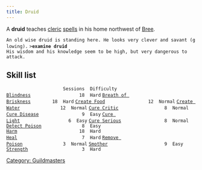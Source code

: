 ```yaml
---
title: Druid
---
```


A **druid** teaches [cleric](cleric "wikilink")
[spells](spell "wikilink") in his home northwest of
[Bree](Bree "wikilink").

`An old wise druid is standing here. He looks very clever and savant (glowing).`
`>`**`examine druid`**
`His wisdom and his knowledge seem to be high, but very dangerous to`
`attack.`

## Skill list

`                     Sessions  Difficulty`
[`Blindness`](Blindness "wikilink")`                  18  Hard`
[`Breath of Briskness`](Breath_of_Briskness "wikilink")`        18  Hard`
[`Create Food`](Create_Food "wikilink")`                12  Normal`
[`Create Water`](Create_Water "wikilink")`               12  Normal`
[`Cure Critic`](Cure_Critic "wikilink")`                 8  Normal`
[`Cure Disease`](Cure_Disease "wikilink")`                9  Easy`
[`Cure Light`](Cure_Light "wikilink")`                  6  Easy`
[`Cure Serious`](Cure_Serious "wikilink")`                8  Normal`
[`Detect Poison`](Detect_Poison "wikilink")`               8  Easy`
[`Harm`](Harm "wikilink")`                       18  Hard`
[`Heal`](Heal "wikilink")`                        7  Hard`
[`Remove Poison`](Remove_Poison "wikilink")`               3  Normal`
[`Smother`](Smother "wikilink")`                     9  Easy`
[`Strength`](strength_Spell "wikilink")`                    3  Hard`

[Category: Guildmasters](Category:_Guildmasters "wikilink")